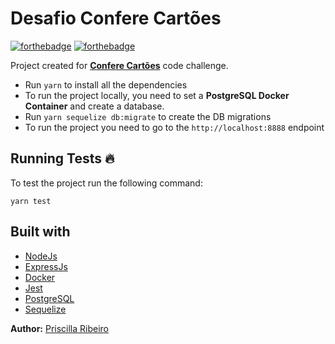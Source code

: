 # Desafio Confere Cartões

[![forthebadge](https://forthebadge.com/images/badges/made-with-javascript.svg)](https://nodejs.org/en/)
[![forthebadge](https://forthebadge.com/images/badges/check-it-out.svg)](https://prscribeiro.com)

Project created for [**Confere Cartões**](https://www.conferecartoes.com.br/) code challenge.

- Run ``yarn`` to install all the dependencies
- To run the project locally, you need to set a **PostgreSQL Docker Container** and create a database.
- Run ``yarn sequelize db:migrate`` to create the DB migrations
- To run the project you need to go to the ``http://localhost:8888`` endpoint


## Running Tests :fire:

To test the project run the following command:
```
yarn test
```

## Built with 

- [NodeJs](https://nodejs.org/en/)
- [ExpressJs](https://expressjs.com/)
- [Docker](https://www.docker.com/)
- [Jest](https://jestjs.io/)
- [PostgreSQL](https://www.postgresql.org/)
- [Sequelize](https://sequelize.org/)

**Author:** [Priscilla Ribeiro](https://prscribeiro.com)
